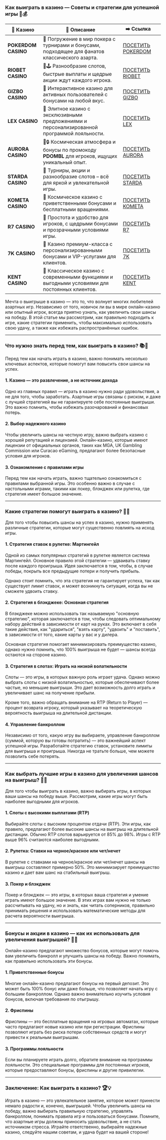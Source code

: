 ### Как выиграть в казино — Советы и стратегии для успешной игры 🎰💰
| 🎰 Казино           | 📜 Описание                                                                                       | ➡️ Ссылка                                                                                          |   |
| ------------------- | ------------------------------------------------------------------------------------------------- | -------------------------------------------------------------------------------------------------- | - |
| **POKERDOM CASINO** | 🎲 Погружение в мир покера с турнирами и бонусами, подходящее для фанатов классического азарта.   | [ПОСЕТИТЬ POKERDOM](https://brandplay.link/FwVc4f)                                                 |   |
| **RIOBET CASINO**   | 🌟🕹️ Разнообразие слотов, быстрые выплаты и щедрые акции ждут каждого игрока.                    | [ПОСЕТИТЬ RIOBET](https://brandplay.link/TnjsxFvH)                                                 |   |
| **GIZBO CASINO**    | 🚀 Интерактивное казино для активных пользователей с бонусами на любой вкус.                      | [ПОСЕТИТЬ GIZBO](https://brandplay.link/rvzLrVLp)                                                  |   |
| **LEX CASINO**      | 🎰 Элитное казино с эксклюзивными предложениями и персонализированной программой лояльности.      | [ПОСЕТИТЬ LEX](https://brandplay.link/VMqNXPFs)                                                    |   |
| **AURORA CASINO**   | 🌌🔒 Космическая атмосфера и бонусы по промокоду **PDOMBL** для игроков, ищущих уникальный опыт. | [ПОСЕТИТЬ AURORA](https://10trafic-stat2.com/click/668546556bcc6313411604bc/6766/13031/subaccount) |   |
| **STARDA CASINO**   | 🌠 Турниры, акции и разнообразие слотов – всё для яркой и увлекательной игры.                     | [ПОСЕТИТЬ STARDA](https://brandplay.link/HDcDrxLk)                                                 |   |
| **KOMETA CASINO**   | 💫 Космическое казино с приветственными бонусами и бесплатными вращениями.                        | [ПОСЕТИТЬ KOMETA](https://brandplay.link/jHzFFYGv)                                                 |   |
| **R7 CASINO**       | 🎯 Простота и удобство для игроков, с щедрыми бонусами и прозрачными условиями игры.              | [ПОСЕТИТЬ R7](https://brandplay.link/dByFXP7h)                                                     |   |
| **7K CASINO**       | 💎 Казино премиум-класса с персонализированными бонусами и VIP-услугами для клиентов.             | [ПОСЕТИТЬ 7K](https://brandplay.link/dd46bNgD)                                                     |   |
| **KENT CASINO**     | 🎲 Классическое казино с современными функциями и выгодными условиями для постоянных клиентов.    | [ПОСЕТИТЬ KENT](https://brandplay.link/XRH1g6Vb)                                                   

Мечта о выигрыше в казино — это то, что волнует многих любителей азартных игр. Независимо от того, новичок ли вы в мире онлайн-казино или опытный игрок, всегда приятно узнать, как увеличить свои шансы на победу. В этой статье мы рассмотрим, как правильно подходить к игре, какие стратегии применить, чтобы максимально использовать свою удачу, а также как избежать распространённых ошибок.

***

### Что нужно знать перед тем, как выиграть в казино? 📚🎯

Перед тем как начать играть в казино, важно понимать несколько ключевых аспектов, которые помогут вам повысить свои шансы на успех.

#### 1. Казино — это развлечение, а не источник дохода

Одно из главных правил — играть в казино нужно ради удовольствия, а не для того, чтобы заработать. Азартные игры связаны с риском, и даже с лучшей стратегией вы не гарантируете себе постоянные выигрыши. Это важно помнить, чтобы избежать разочарований и финансовых потерь.

#### 2. Выбор надежного казино

Чтобы увеличить шансы на честную игру, важно выбрать казино с хорошей репутацией и лицензией. Онлайн-казино, которые имеют лицензии от официальных органов, таких как MGA, UK Gambling Commission или Curacao eGaming, предлагают более безопасные условия для игроков.

#### 3. Ознакомление с правилами игры

Перед тем как начать играть, важно тщательно ознакомиться с правилами выбранной игры. Это особенно важно в случае с настольными играми, такими как покер, блэкджек или рулетка, где стратегия имеет большое значение.

***

### Какие стратегии помогут выиграть в казино? 🎯💡

Для того чтобы повысить шансы на успех в казино, нужно применять различные стратегии, которые могут существенно повлиять на исход игры.

#### 1. Стратегия ставок в рулетке: Мартингейл

Одной из самых популярных стратегий в рулетке является система Мартингейл. Основное правило этой стратегии — удваивать ставку после каждого проигрыша. Идея заключается в том, чтобы, в случае победы, покрыть все предыдущие потери и получить прибыль.

Однако стоит помнить, что эта стратегия не гарантирует успеха, так как существует лимит ставок, и может возникнуть ситуация, когда вы не сможете удвоить ставку.

#### 2. Стратегия в блэкджеке: Основная стратегия

В блэкджеке можно использовать так называемую "основную стратегию", которая заключается в том, чтобы следовать оптимальному набору действий в зависимости от карт на руках. Это включает в себя такие действия, как "удариться", "взять карту", "удвоить" и "поставить", в зависимости от того, какие карты у вас и у дилера.

Основная стратегия помогает минимизировать преимущество казино, однако нужно помнить, что 100% выигрыша не будет — шансы всегда остаются на стороне казино.

#### 3. Стратегия в слотах: Играть на низкой волатильности

Слоты — это игры, в которых важную роль играет удача. Однако можно выбрать слоты с низкой волатильностью, которые обеспечивают более частые, но меньшие выигрыши. Это дает возможность долго играть и увеличивает шанс на получение прибыли.

Кроме того, важно обращать внимание на RTP (Return to Player) — процент возврата игроку, который указывает на теоретическую вероятность выигрыша на длительной дистанции.

#### 4. Управление банкроллом

Независимо от того, какую игру вы выбираете, управление банкроллом (суммой, которую вы готовы потратить) — это важнейший аспект успешной игры. Разработайте стратегию ставок, установите лимиты для выигрыша и проигрыша. Никогда не тратьте больше, чем можете позволить себе потерять.

***

### Как выбрать лучшие игры в казино для увеличения шансов на выигрыш? 🎲💸

Для того чтобы выиграть в казино, важно выбирать игры, в которых ваши шансы на победу выше. Рассмотрим, какие игры могут быть наиболее выгодными для игроков.

#### 1. Слоты с высокими выплатами (RTP)

Выбирайте слоты с высоким процентом отдачи (RTP). Эти игры, как правило, предлагают более высокие шансы на выигрыш на длительной дистанции. Обычно RTP слотов варьируется от 85% до 98%. Игры с RTP выше 96% считаются наиболее выгодными.

#### 2. Рулетка: Ставки на черное/красное или чет/нечет

В рулетке с ставками на черное/красное или чет/нечет шансы на выигрыш составляют примерно 50%. Это минимизирует преимущество казино и дает вам шанс на стабильный выигрыш.

#### 3. Покер и блэкджек

Покер и блэкджек — это игры, в которых ваша стратегия и умение играть имеют большое значение. В этих играх вам нужно не только рассчитывать на удачу, но и знать, как читать соперников, правильно принимать решения и использовать математические методы для расчета вероятности выигрыша.

***

### Бонусы и акции в казино — как их использовать для увеличения выигрышей? 🎁🎉

Онлайн-казино предлагают множество бонусов, которые могут помочь вам увеличить банкролл и улучшить шансы на победу. Важно понимать, как правильно использовать эти бонусы.

#### 1. Приветственные бонусы

Многие онлайн-казино предлагают бонусы на первый депозит. Это может быть 100% бонус или даже больше, что позволяет начать игру с большим банкроллом. Однако важно внимательно изучить условия бонусов, включая требования по отыгрышу.

#### 2. Фриспины

Фриспины — это бесплатные вращения на игровых автоматах, которые часто предлагают новые казино или при регистрации. Фриспины позволяют играть без риска потери собственных средств и могут привести к реальным выигрышам.

#### 3. Программы лояльности

Если вы планируете играть долго, обратите внимание на программы лояльности. Это специальные программы для постоянных игроков, которые предоставляют бонусы, фриспины и другие привилегии.

***

### Заключение: Как выиграть в казино? 🏆💡

Играть в казино — это увлекательное занятие, которое может принести немало радости и, конечно, выигрышей. Чтобы увеличить шансы на победу, важно выбирать правильную стратегию, управлять банкроллом, понимать правила игр и пользоваться бонусами. Помните, что азартные игры должны приносить удовольствие, а не стать источником стресса. Играйте ответственно, выбирайте надежные казино, следуйте нашим советам, и удача будет на вашей стороне!
